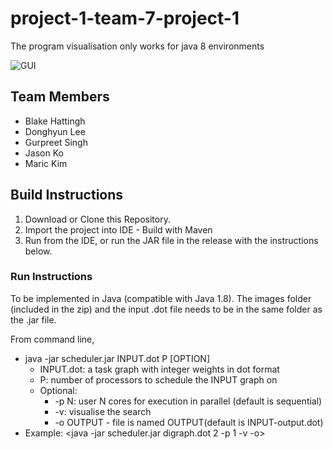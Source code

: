 # project-1-team-7-project-1
The program visualisation only works for java 8 environments

![GUI](https://github.com/SoftEng306-2020/project-1-team-7-project-1/blob/master/wiki/Images/118656213_822952881576263_2620327502899988565_n.png)
## Team Members
  - Blake Hattingh
  - Donghyun Lee
  - Gurpreet Singh
  - Jason Ko
  - Maric Kim
  
## Build Instructions
1. Download or Clone this Repository.
2. Import the project into IDE - Build with Maven
3. Run from the IDE, or run the JAR file in the release with the instructions below.


### Run Instructions

To be implemented in Java (compatible with Java 1.8).
The images folder (included in the zip) and the input .dot file needs to be in the same folder as the .jar file.

From command line,
  - java -jar scheduler.jar INPUT.dot P [OPTION]
    - INPUT.dot: a task graph with integer weights in dot format
    - P: number of processors to schedule the INPUT graph on
    - Optional:
      - -p N: user N cores for execution in parallel (default is sequential)
      - -v: visualise the search
      - -o OUTPUT - file is named OUTPUT(default is INPUT-output.dot) 
- Example: <java -jar scheduler.jar digraph.dot 2 -p 1 -v -o>
